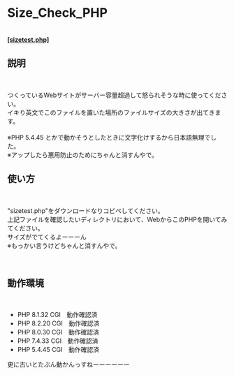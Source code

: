 <h1>Size_Check_PHP</h1><br>
    <a href="https://raw.githubusercontent.com/hrdmsk/size_check_php/refs/heads/main/sizetest.php">
        <strong>[sizetest.php]</strong>
    </a><br>
<h2>説明</h2><br>
    <p>
        つくっているWebサイトがサーバー容量超過して怒られそうな時に使ってください。<br>
        イキり英文でこのファイルを置いた場所のファイルサイズの大きさが出てきます。<br>
        <br>
        ※PHP 5.4.45 とかで動かそうとしたときに文字化けするから日本語無理でした。<br>
        ※アップしたら悪用防止のためにちゃんと消すんやで。<br>
    </p>
<h2>使い方</h2><br>
    <p>
        "sizetest.php"をダウンロードなりコピペしてください。<br>
        上記ファイルを確認したいディレクトリにおいて、WebからこのPHPを開いてみてください。<br>
        サイズがでてくるよーーーん<br>
        ※もっかい言うけどちゃんと消すんやで。<br>
    </p>
<br>
<h2>動作環境</h2><br>
    <ul>
        <li>PHP 8.1.32 CGI　動作確認済</li>
        <li>PHP 8.2.20 CGI　動作確認済</li>
        <li>PHP 8.0.30 CGI　動作確認済</li>
        <li>PHP 7.4.33 CGI　動作確認済</li>
        <li>PHP 5.4.45 CGI　動作確認済</li>
    </ul>
    <p>更に古いとたぶん動かんっすねーーーーーー</p>

